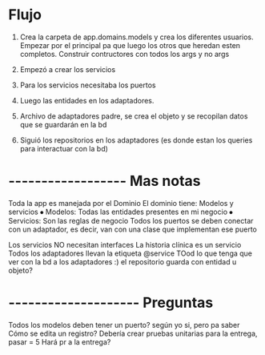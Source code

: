 # Flujo
1. Crea la carpeta de app.domains.models y crea los diferentes usuarios.
Empezar por el principal pa que luego los otros que heredan esten completos.
Construir contructores con todos los args y no args

2. Empezó a crear los servicios

3. Para los servicios necesitaba los puertos

4. Luego las entidades en los adaptadores.

5. Archivo de adaptadores padre, se crea el objeto y se recopilan datos que se guardarán en la bd

6. Siguió los repositorios en los adaptadores 
(es donde estan los queries para interactuar con la bd)

# ------------------ Mas notas

Toda la app es manejada por el Dominio
El dominio tiene: Modelos y servicios
⦁	Modelos: Todas las entidades presentes en mi negocio
⦁	Servicios: Son las reglas de negocio
Todos los puertos se deben conectar con un adaptador, es decir,
van con una clase que implementan ese puerto

Los servicios NO necesitan interfaces
La historia clínica es un servicio
Todos los adaptadores llevan la etiqueta @service
TOod lo que tenga que ver con la bd a los adaptadores :) 
el repositorio guarda con entidad u objeto? 

# -------------------- Preguntas
Todos los modelos deben tener un puerto? según yo si, pero pa saber
Cómo se edita un registro? 
Debería crear pruebas unitarias para la entrega, pasar = 5
Hará pr a la entrega?